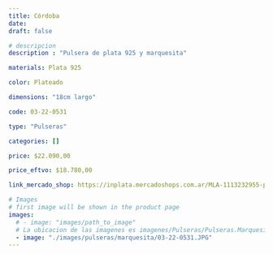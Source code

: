 ```yaml
---
title: Córdoba
date: 
draft: false

# descripcion
description : "Pulsera de plata 925 y marquesita"

materials: Plata 925

color: Plateado

dimensions: "18cm largo"

code: 03-22-0531

type: "Pulseras"

categories: []

price: $22.090,00

price_eftvo: $18.780,00

link_mercado_shop: https://inplata.mercadoshops.com.ar/MLA-1113232955-pulsera-de-plata-y-marquesitas-córdoba-_JM

# Images
# first image will be shown in the product page
images:
  # - image: "images/path_to_image"
  # La ubicacion de las imagenes es imagenes/Pulseras/Pulseras.Marquesita/03-22-0531-cordoba
  - image: "./images/pulseras/marquesita/03-22-0531.JPG"
---
```

